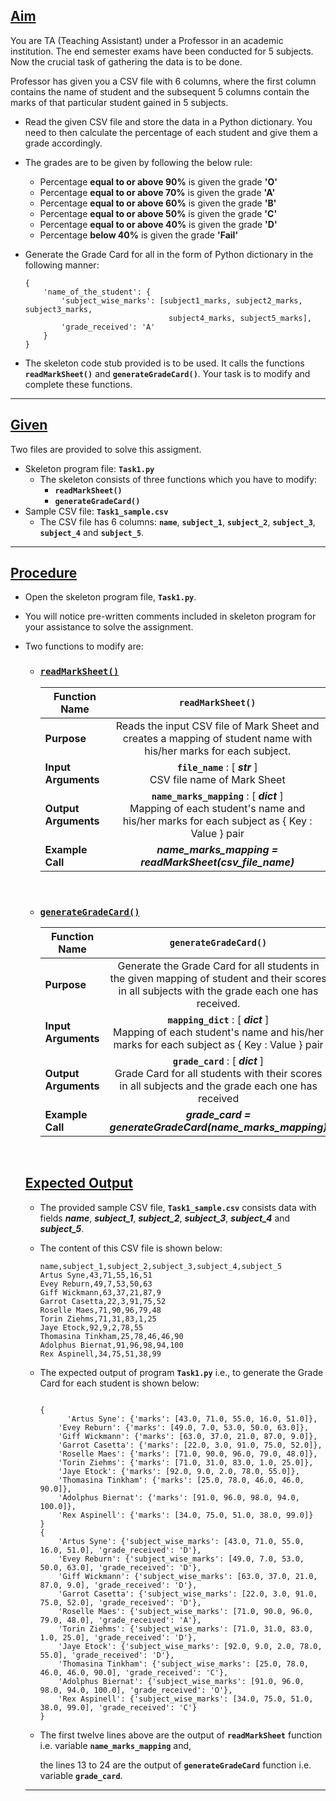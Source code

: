 <h2><a class="header" href="#aim" id="aim">Aim</a></h2>
<p>You are TA (Teaching Assistant) under a Professor in an academic institution. The end semester exams have been conducted for 5 subjects. Now the crucial task of gathering the data is to be done.</p>
<p>Professor has given you a CSV file with 6 columns, where the first column contains the name of student and the subsequent 5 columns contain the marks of that particular student gained in 5 subjects.</p>
<ul>
<li>
<p>Read the given CSV file and store the data in a Python dictionary. You need to then calculate the percentage of each student and give them a grade accordingly.</p>
</li>
<li>
<p>The grades are to be given by following the below rule:</p>
<ul>
<li>Percentage <strong>equal to or above 90%</strong> is given the grade <strong>'O'</strong></li>
<li>Percentage <strong>equal to or above 70%</strong> is given the grade <strong>'A'</strong></li>
<li>Percentage <strong>equal to or above 60%</strong> is given the grade <strong>'B'</strong></li>
<li>Percentage <strong>equal to or above 50%</strong> is given the grade <strong>'C'</strong></li>
<li>Percentage <strong>equal to or above 40%</strong> is given the grade <strong>'D'</strong></li>
<li>Percentage <strong>below 40%</strong> is given the grade <strong>'Fail'</strong></li>
</ul>
</li>
<li>
<p>Generate the Grade Card for all in the form of Python dictionary in the following manner:</p>
<pre><code class="language-python">{
	'name_of_the_student': {
		'subject_wise_marks': [subject1_marks, subject2_marks, subject3_marks,
								subject4_marks, subject5_marks],
		'grade_received': 'A'
	}
}
</code></pre>
</li>
<li>
<p>The skeleton code stub provided is to be used. It calls the functions <strong><code>readMarkSheet()</code></strong> and <strong><code>generateGradeCard()</code></strong>. Your task is to modify and complete these functions.</p>
</li>
</ul>
<hr />
<h2><a class="header" href="#given" id="given">Given</a></h2>
<p>Two files are provided to solve this assigment.</p>
<ul>
<li>Skeleton program file: <strong><code>Task1.py</code></strong>
<ul>
<li>The skeleton consists of three functions which you have to modify:
<ul>
<li><strong><code>readMarkSheet()</code></strong></li>
<li><strong><code>generateGradeCard()</code></strong></li>
</ul>
</li>
</ul>
</li>
<li>Sample CSV file: <strong><code>Task1_sample.csv</code></strong>
<ul>
<li>The CSV file has 6 columns: <strong><code>name</code></strong>, <strong><code>subject_1</code></strong>, <strong><code>subject_2</code></strong>, <strong><code>subject_3</code></strong>, <strong><code>subject_4</code></strong> and <strong><code>subject_5</code></strong>.</li>
</ul>
</li>
</ul>
<hr />
<h2><a class="header" href="#procedure" id="procedure">Procedure</a></h2>
<ul>
<li>
<p>Open the skeleton program file, <strong><code>Task1.py</code></strong>.</p>
</li>
<li>
<p>You will notice pre-written comments included in skeleton program for your assistance to solve the assignment.</p>
</li>
<li>
<p>Two functions to modify are:</p>
<ul>
<li>
<h3><a class="header" href="#readmarksheet" id="readmarksheet"><strong><code>readMarkSheet()</code></strong></a></h3>
<table><thead><tr><th>Function Name</th><th align="center"><code>readMarkSheet()</code></th></tr></thead><tbody>
<tr><td><strong>Purpose</strong></td><td align="center">Reads the input CSV file of Mark Sheet and creates a mapping of student name with his/her marks for each subject.</td></tr>
<tr><td><strong>Input Arguments</strong></td><td align="center"><strong><code>file_name</code></strong> : [ <em><strong>str</strong></em> ] <br> CSV file name of Mark Sheet</td></tr>
<tr><td><strong>Output Arguments</strong></td><td align="center"><strong><code>name_marks_mapping</code></strong> : [ <em><strong>dict</strong></em> ] <br>Mapping of each student's name and his/her marks for each subject as { Key : Value } pair</td></tr>
<tr><td><strong>Example Call</strong></td><td align="center"><em><strong>name_marks_mapping = readMarkSheet(csv_file_name)</strong></em></td></tr>
</tbody></table>
<br>
</li>
<li>
<h3><a class="header" href="#generategradecard" id="generategradecard"><strong><code>generateGradeCard()</code></strong></a></h3>
<table><thead><tr><th>Function Name</th><th align="center"><code>generateGradeCard()</code></th></tr></thead><tbody>
<tr><td><strong>Purpose</strong></td><td align="center">Generate the Grade Card for all students in the given mapping of student and their scores in all subjects with the grade each one has received.</td></tr>
<tr><td><strong>Input Arguments</strong></td><td align="center"><strong><code>mapping_dict</code></strong> : [ <em><strong>dict</strong></em> ] <br>Mapping of each student's name and his/her marks for each subject as { Key : Value } pair</td></tr>
<tr><td><strong>Output Arguments</strong></td><td align="center"><strong><code>grade_card</code></strong> : [ <em><strong>dict</strong></em> ] <br>Grade Card for all students with their scores in all subjects and the grade each one has received</td></tr>
<tr><td><strong>Example Call</strong></td><td align="center"><em><strong>grade_card = generateGradeCard(name_marks_mapping)</strong></em></td></tr>
</tbody></table>
<br>
</li>
</ul>
</li>
<h2><a class="header" href="#expected-output" id="expected-output">Expected Output</a></h2>
<ul>
<li>
<p>The provided sample CSV file, <strong><code>Task1_sample.csv</code></strong> consists data with fields <em><strong>name</strong></em>, <em><strong>subject_1</strong></em>, <em><strong>subject_2</strong></em>, <em><strong>subject_3</strong></em>, <em><strong>subject_4</strong></em> and <em><strong>subject_5</strong></em>.</p>
</li>
<li>
<p>The content of this CSV file is shown below:</p>
<pre><code class="language-spreadsheet">name,subject_1,subject_2,subject_3,subject_4,subject_5
Artus Syne,43,71,55,16,51
Evey Reburn,49,7,53,50,63
Giff Wickmann,63,37,21,87,9
Garrot Casetta,22,3,91,75,52
Roselle Maes,71,90,96,79,48
Torin Ziehms,71,31,83,1,25
Jaye Etock,92,9,2,78,55
Thomasina Tinkham,25,78,46,46,90
Adolphus Biernat,91,96,98,94,100
Rex Aspinell,34,75,51,38,99
</code></pre>
</li>
<li>
<p>The expected output of program <strong><code>Task1.py</code></strong> i.e., to generate the Grade Card for each student is shown below:</p>
<pre><code class="language-python">
{
	  'Artus Syne': {'marks': [43.0, 71.0, 55.0, 16.0, 51.0]},
    'Evey Reburn': {'marks': [49.0, 7.0, 53.0, 50.0, 63.0]},
    'Giff Wickmann': {'marks': [63.0, 37.0, 21.0, 87.0, 9.0]},
    'Garrot Casetta': {'marks': [22.0, 3.0, 91.0, 75.0, 52.0]},
    'Roselle Maes': {'marks': [71.0, 90.0, 96.0, 79.0, 48.0]},
    'Torin Ziehms': {'marks': [71.0, 31.0, 83.0, 1.0, 25.0]},
    'Jaye Etock': {'marks': [92.0, 9.0, 2.0, 78.0, 55.0]},
    'Thomasina Tinkham': {'marks': [25.0, 78.0, 46.0, 46.0, 90.0]},
    'Adolphus Biernat': {'marks': [91.0, 96.0, 98.0, 94.0, 100.0]},
    'Rex Aspinell': {'marks': [34.0, 75.0, 51.0, 38.0, 99.0]}
}
{
	'Artus Syne': {'subject_wise_marks': [43.0, 71.0, 55.0, 16.0, 51.0], 'grade_received': 'D'}, 
	'Evey Reburn': {'subject_wise_marks': [49.0, 7.0, 53.0, 50.0, 63.0], 'grade_received': 'D'}, 
	'Giff Wickmann': {'subject_wise_marks': [63.0, 37.0, 21.0, 87.0, 9.0], 'grade_received': 'D'}, 
	'Garrot Casetta': {'subject_wise_marks': [22.0, 3.0, 91.0, 75.0, 52.0], 'grade_received': 'D'}, 
	'Roselle Maes': {'subject_wise_marks': [71.0, 90.0, 96.0, 79.0, 48.0], 'grade_received': 'A'}, 
	'Torin Ziehms': {'subject_wise_marks': [71.0, 31.0, 83.0, 1.0, 25.0], 'grade_received': 'D'}, 
	'Jaye Etock': {'subject_wise_marks': [92.0, 9.0, 2.0, 78.0, 55.0], 'grade_received': 'D'}, 
	'Thomasina Tinkham': {'subject_wise_marks': [25.0, 78.0, 46.0, 46.0, 90.0], 'grade_received': 'C'}, 
	'Adolphus Biernat': {'subject_wise_marks': [91.0, 96.0, 98.0, 94.0, 100.0], 'grade_received': 'O'}, 
	'Rex Aspinell': {'subject_wise_marks': [34.0, 75.0, 51.0, 38.0, 99.0], 'grade_received': 'C'}
}
</code></pre>
</li>
<li>
 <p>The first twelve lines above are the output of <strong><code>readMarkSheet</code></strong> function i.e. variable <strong><code>name_marks_mapping</code></strong> and,</p>
<p>the lines 13 to 24 are the output of <strong><code>generateGradeCard</code></strong> function i.e. variable <strong><code>grade_card</code></strong>.</p>
</li>
</ul>
<hr />
